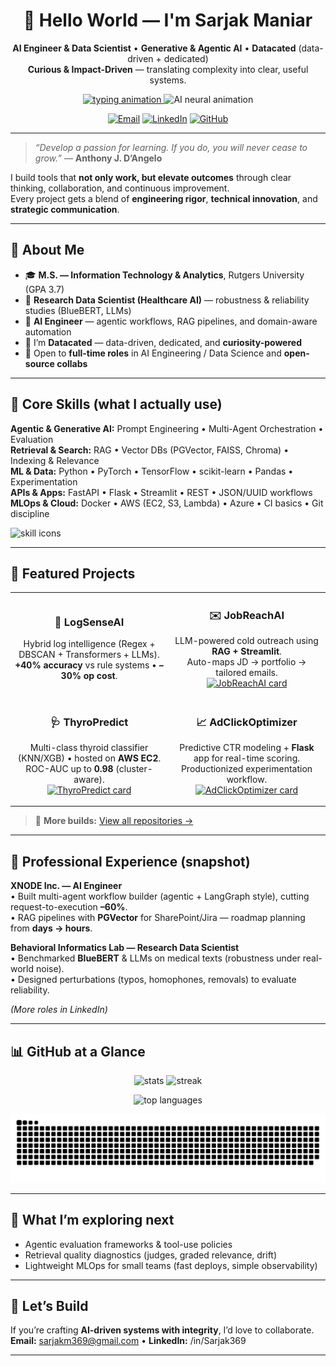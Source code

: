<!-- HERO -->
<div align="center">

# 👋 Hello World — I'm **Sarjak Maniar**

**AI Engineer & Data Scientist** • **Generative & Agentic AI** • **Datacated** (data-driven + dedicated)  
**Curious & Impact-Driven** — translating complexity into clear, useful systems.

<!-- Typing effect -->
<a href="https://github.com/Sarjak369">
  <img src="https://readme-typing-svg.demolab.com?font=Inter&weight=600&size=20&duration=3500&pause=800&center=true&vCenter=true&width=700&lines=Agentic+AI+%E2%80%A2+RAG+%E2%80%A2+Vector+Search+%E2%80%A2+Prompt+Engineering;ML+Systems+that+ship%2C+scale%2C+and+do+real+work;Lifelong+learner+%E2%80%94+build%2C+measure%2C+iterate" alt="typing animation">
</a>

<!-- Subtle AI gif -->
<img src="https://media.giphy.com/media/QTfX9Ejfra3ZmNxh6B/giphy.gif" width="600" alt="AI neural animation" />

<!-- Socials / quick actions -->
<p>
  <a href="mailto:sarjakm369@gmail.com"><img alt="Email" src="https://img.shields.io/badge/Email-sarjakm369%40gmail.com-1f6feb?style=for-the-badge&logo=gmail&logoColor=white"></a>
  <a href="https://www.linkedin.com/in/Sarjak369"><img alt="LinkedIn" src="https://img.shields.io/badge/LinkedIn-Sarjak369-0a66c2?style=for-the-badge&logo=linkedin&logoColor=white"></a>
  <a href="https://github.com/Sarjak369?tab=repositories"><img alt="GitHub" src="https://img.shields.io/badge/GitHub-Repos-24292f?style=for-the-badge&logo=github&logoColor=white"></a>
</p>

</div>

---

> *“Develop a passion for learning. If you do, you will never cease to grow.”* — **Anthony J. D’Angelo**

I build tools that **not only work, but elevate outcomes** through clear thinking, collaboration, and continuous improvement.  
Every project gets a blend of **engineering rigor**, **technical innovation**, and **strategic communication**.

---

## 🧠 About Me

- 🎓 **M.S. — Information Technology & Analytics**, Rutgers University (GPA 3.7)  
- 🧪 **Research Data Scientist (Healthcare AI)** — robustness & reliability studies (BlueBERT, LLMs)  
- 🧭 **AI Engineer** — agentic workflows, RAG pipelines, and domain-aware automation  
- 🧩 I’m **Datacated** — data-driven, dedicated, and **curiosity-powered**  
- 🤝 Open to **full-time roles** in AI Engineering / Data Science and **open-source collabs**

---

## 🧰 Core Skills (what I actually use)

**Agentic & Generative AI:** Prompt Engineering • Multi-Agent Orchestration • Evaluation  
**Retrieval & Search:** RAG • Vector DBs (PGVector, FAISS, Chroma) • Indexing & Relevance  
**ML & Data:** Python • PyTorch • TensorFlow • scikit-learn • Pandas • Experimentation  
**APIs & Apps:** FastAPI • Flask • Streamlit • REST • JSON/UUID workflows  
**MLOps & Cloud:** Docker • AWS (EC2, S3, Lambda) • Azure • CI basics • Git discipline

<p>
  <img src="https://skillicons.dev/icons?i=python,pytorch,tensorflow,sklearn,fastapi,flask,streamlit,docker,aws,azure,postgresql,mongodb,git,linux&perline=8" alt="skill icons">
</p>

---

## 🚀 Featured Projects

<table>
<tr>
<td align="center" width="50%">

### 🔎 LogSenseAI  
Hybrid log intelligence (Regex + DBSCAN + Transformers + LLMs).  
**+40% accuracy** vs rule systems • **–30% op cost**.  

</td>
<td align="center" width="50%">

### ✉️ JobReachAI  
LLM-powered cold outreach using **RAG + Streamlit**.  
Auto-maps JD → portfolio → tailored emails.  
<a href="https://github.com/Sarjak369/cold_email_generator_Llama3.1">
  <img src="https://github-readme-stats.vercel.app/api/pin/?username=Sarjak369&repo=cold_email_generator_Llama3.1&theme=transparent" alt="JobReachAI card">
</a>

</td>
</tr>
<tr>
<td align="center" width="50%">

### 🩺 ThyroPredict  
Multi-class thyroid classifier (KNN/XGB) • hosted on **AWS EC2**.  
ROC-AUC up to **0.98** (cluster-aware).  
<a href="https://github.com/Sarjak369/ThyroPredict">
  <img src="https://github-readme-stats.vercel.app/api/pin/?username=Sarjak369&repo=ThyroPredict&theme=transparent" alt="ThyroPredict card">
</a>

</td>
<td align="center" width="50%">

### 📈 AdClickOptimizer  
Predictive CTR modeling + **Flask** app for real-time scoring.  
Productionized experimentation workflow.  
<a href="https://github.com/Sarjak369/AdClickOptimizer">
  <img src="https://github-readme-stats.vercel.app/api/pin/?username=Sarjak369&repo=AdClickOptimizer&theme=transparent" alt="AdClickOptimizer card">
</a>

</td>
</tr>
</table>

> 🧪 **More builds:** [View all repositories →](https://github.com/Sarjak369?tab=repositories)

---

## 💼 Professional Experience (snapshot)

**XNODE Inc. — AI Engineer**  
• Built multi-agent workflow builder (agentic + LangGraph style), cutting request-to-execution **–60%**.  
• RAG pipelines with **PGVector** for SharePoint/Jira — roadmap planning from **days → hours**.

**Behavioral Informatics Lab — Research Data Scientist**  
• Benchmarked **BlueBERT** & LLMs on medical texts (robustness under real-world noise).  
• Designed perturbations (typos, homophones, removals) to evaluate reliability.

*(More roles in LinkedIn)*

---

## 📊 GitHub at a Glance

<p align="center">
  <img src="https://github-readme-stats.vercel.app/api?username=Sarjak369&show_icons=true&theme=transparent" height="150" alt="stats"/>
  <img src="https://github-readme-streak-stats.herokuapp.com?user=Sarjak369&theme=dark&hide_border=true" height="150" alt="streak"/>
</p>

<p align="center">
  <img src="https://github-readme-stats.vercel.app/api/top-langs/?username=Sarjak369&layout=compact&theme=transparent" height="150" alt="top languages"/>
</p>

<!-- fun snake graph -->
<p align="center">
  <img src="https://raw.githubusercontent.com/platane/snk/output/github-contribution-grid-snake-dark.svg" alt="snake graph"/>
</p>

---

## 🌱 What I’m exploring next
- Agentic evaluation frameworks & tool-use policies  
- Retrieval quality diagnostics (judges, graded relevance, drift)  
- Lightweight MLOps for small teams (fast deploys, simple observability)

---

## 🤝 Let’s Build
If you’re crafting **AI-driven systems with integrity**, I’d love to collaborate.  
**Email:** sarjakm369@gmail.com • **LinkedIn:** /in/Sarjak369

---
